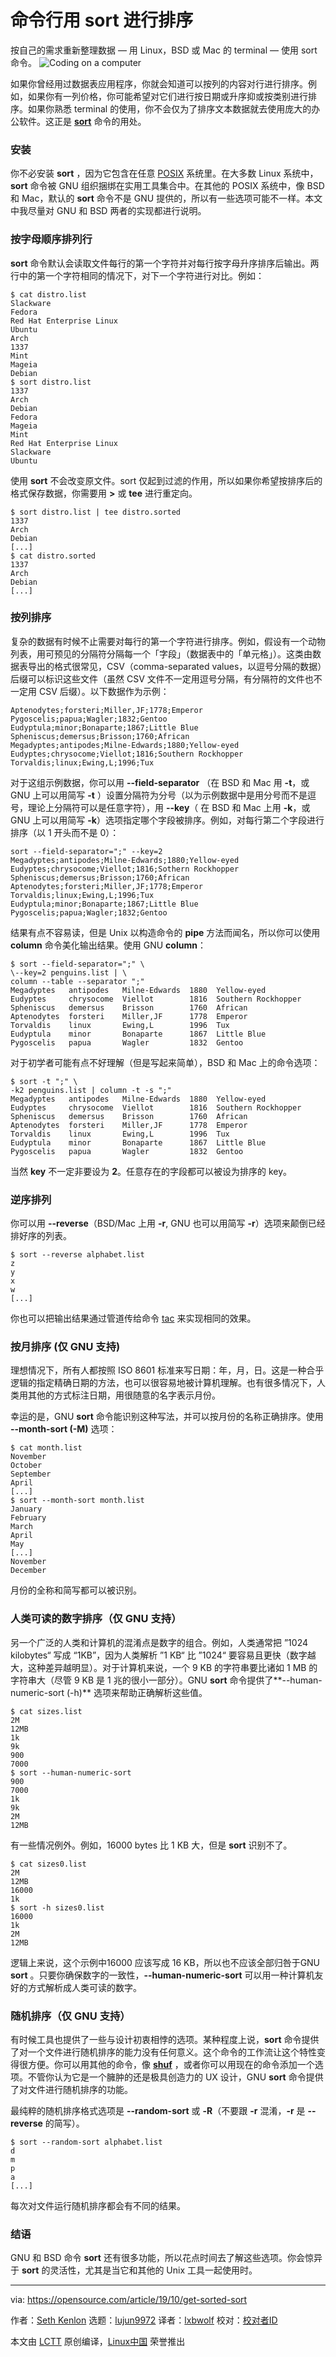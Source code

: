 [#]: collector: (lujun9972)
[#]: translator: (lxbwolf)
[#]: reviewer: ( )
[#]: publisher: ( )
[#]: url: ( )
[#]: subject: (Get sorted with sort at the command line)
[#]: via: (https://opensource.com/article/19/10/get-sorted-sort)
[#]: author: (Seth Kenlon https://opensource.com/users/seth)

命令行用 sort 进行排序
======
按自己的需求重新整理数据 — 用 Linux，BSD 或 Mac 的 terminal — 使用 sort 命令。
![Coding on a computer][1]

如果你曾经用过数据表应用程序，你就会知道可以按列的内容对行进行排序。例如，如果你有一列价格，你可能希望对它们进行按日期或升序抑或按类别进行排序。如果你熟悉 terminal 的使用，你不会仅为了排序文本数据就去使用庞大的办公软件。这正是 [**sort**][2] 命令的用处。

### 安装

你不必安装 **sort** ，因为它包含在任意  [POSIX][3] 系统里。在大多数 Linux 系统中，**sort** 命令被 GNU 组织捆绑在实用工具集合中。在其他的 POSIX 系统中，像 BSD 和 Mac，默认的 **sort** 命令不是 GNU 提供的，所以有一些选项可能不一样。本文中我尽量对 GNU 和 BSD 两者的实现都进行说明。

### 按字母顺序排列行

**sort** 命令默认会读取文件每行的第一个字符并对每行按字母升序排序后输出。两行中的第一个字符相同的情况下，对下一个字符进行对比。例如：


```
$ cat distro.list
Slackware
Fedora
Red Hat Enterprise Linux
Ubuntu
Arch
1337
Mint
Mageia
Debian
$ sort distro.list
1337
Arch
Debian
Fedora
Mageia
Mint
Red Hat Enterprise Linux
Slackware
Ubuntu
```

使用 **sort** 不会改变原文件。sort 仅起到过滤的作用，所以如果你希望按排序后的格式保存数据，你需要用 **>** 或 **tee** 进行重定向。


```
$ sort distro.list | tee distro.sorted
1337
Arch
Debian
[...]
$ cat distro.sorted
1337
Arch
Debian
[...]
```

### 按列排序

复杂的数据有时候不止需要对每行的第一个字符进行排序。例如，假设有一个动物列表，用可预见的分隔符分隔每一个「字段」（数据表中的「单元格」）。这类由数据表导出的格式很常见，CSV（comma-separated values，以逗号分隔的数据）后缀可以标识这些文件（虽然 CSV 文件不一定用逗号分隔，有分隔符的文件也不一定用 CSV 后缀）。以下数据作为示例：


```
Aptenodytes;forsteri;Miller,JF;1778;Emperor
Pygoscelis;papua;Wagler;1832;Gentoo
Eudyptula;minor;Bonaparte;1867;Little Blue
Spheniscus;demersus;Brisson;1760;African
Megadyptes;antipodes;Milne-Edwards;1880;Yellow-eyed
Eudyptes;chrysocome;Viellot;1816;Southern Rockhopper
Torvaldis;linux;Ewing,L;1996;Tux
```

对于这组示例数据，你可以用 **--field-separator** （在 BSD 和 Mac 用 **-t**，或 GNU 上可以用简写 **-t** ）设置分隔符为分号（以为示例数据中是用分号而不是逗号，理论上分隔符可以是任意字符），用 **--key**（ 在 BSD 和 Mac 上用 **-k**，或 GNU 上可以用简写 **-k**）选项指定哪个字段被排序。例如，对每行第二个字段进行排序（以 1 开头而不是 0）：


```
sort --field-separator=";" --key=2
Megadyptes;antipodes;Milne-Edwards;1880;Yellow-eyed
Eudyptes;chrysocome;Viellot;1816;Sothern Rockhopper
Spheniscus;demersus;Brisson;1760;African
Aptenodytes;forsteri;Miller,JF;1778;Emperor
Torvaldis;linux;Ewing,L;1996;Tux
Eudyptula;minor;Bonaparte;1867;Little Blue
Pygoscelis;papua;Wagler;1832;Gentoo
```

结果有点不容易读，但是 Unix 以构造命令的 **pipe** 方法而闻名，所以你可以使用 **column** 命令美化输出结果。使用 GNU **column**：


```
$ sort --field-separator=";" \
\--key=2 penguins.list | \
column --table --separator ";"
Megadyptes   antipodes   Milne-Edwards  1880  Yellow-eyed
Eudyptes     chrysocome  Viellot        1816  Southern Rockhopper
Spheniscus   demersus    Brisson        1760  African
Aptenodytes  forsteri    Miller,JF      1778  Emperor
Torvaldis    linux       Ewing,L        1996  Tux
Eudyptula    minor       Bonaparte      1867  Little Blue
Pygoscelis   papua       Wagler         1832  Gentoo
```

对于初学者可能有点不好理解（但是写起来简单），BSD 和 Mac 上的命令选项：


```
$ sort -t ";" \
-k2 penguins.list | column -t -s ";"
Megadyptes   antipodes   Milne-Edwards  1880  Yellow-eyed
Eudyptes     chrysocome  Viellot        1816  Southern Rockhopper
Spheniscus   demersus    Brisson        1760  African
Aptenodytes  forsteri    Miller,JF      1778  Emperor
Torvaldis    linux       Ewing,L        1996  Tux
Eudyptula    minor       Bonaparte      1867  Little Blue
Pygoscelis   papua       Wagler         1832  Gentoo
```

当然 **key** 不一定非要设为 **2**。任意存在的字段都可以被设为排序的 key。

### 逆序排列

你可以用 **--reverse**（BSD/Mac 上用 **-r**, GNU 也可以用简写 **-r**）选项来颠倒已经排好序的列表。


```
$ sort --reverse alphabet.list
z
y
x
w
[...]
```

你也可以把输出结果通过管道传给命令 [tac][4] 来实现相同的效果。

### 按月排序 (仅 GNU 支持)

理想情况下，所有人都按照 ISO 8601 标准来写日期：年，月，日。这是一种合乎逻辑的指定精确日期的方法，也可以很容易地被计算机理解。也有很多情况下，人类用其他的方式标注日期，用很随意的名字表示月份。

幸运的是，GNU **sort** 命令能识别这种写法，并可以按月份的名称正确排序。使用 **--month-sort (-M)** 选项：


```
$ cat month.list
November
October
September
April
[...]
$ sort --month-sort month.list
January
February
March
April
May
[...]
November
December
```

月份的全称和简写都可以被识别。

### 人类可读的数字排序（仅 GNU 支持）

另一个广泛的人类和计算机的混淆点是数字的组合。例如，人类通常把 ”1024 kilobytes“ 写成 “1KB”，因为人类解析 ”1 KB“ 比 ”1024“ 要容易且更快（数字越大，这种差异越明显）。对于计算机来说，一个 9 KB 的字符串要比诸如 1 MB 的字符串大（尽管 9 KB 是 1 兆的很小一部分）。GNU **sort** 命令提供了**--human-numeric-sort (-h)** 选项来帮助正确解析这些值。


```
$ cat sizes.list
2M
12MB
1k
9k
900
7000
$ sort --human-numeric-sort
900
7000
1k
9k
2M
12MB
```

有一些情况例外。例如，16000 bytes 比 1 KB 大，但是 **sort** 识别不了。


```
$ cat sizes0.list
2M
12MB
16000
1k
$ sort -h sizes0.list
16000
1k
2M
12MB
```

逻辑上来说，这个示例中16000 应该写成 16 KB，所以也不应该全部归咎于GNU **sort** 。只要你确保数字的一致性，**--human-numeric-sort** 可以用一种计算机友好的方式解析成人类可读的数字。

### 随机排序（仅 GNU 支持）

有时候工具也提供了一些与设计初衷相悖的选项。某种程度上说，**sort** 命令提供了对一个文件进行随机排序的能力没有任何意义。这个命令的工作流让这个特性变得很方便。你可以用其他的命令，像 [**shuf**][5] ，或者你可以用现在的命令添加一个选项。不管你认为它是一个臃肿的还是极具创造力的 UX 设计，GNU **sort** 命令提供了对文件进行随机排序的功能。

最纯粹的随机排序格式选项是 **--random-sort** 或 **-R**（不要跟 **-r** 混淆，**-r** 是 **--reverse** 的简写）。


```
$ sort --random-sort alphabet.list
d
m
p
a
[...]
```

每次对文件运行随机排序都会有不同的结果。

### 结语

GNU 和 BSD 命令 **sort** 还有很多功能，所以花点时间去了解这些选项。你会惊异于 **sort** 的灵活性，尤其是当它和其他的 Unix 工具一起使用时。

--------------------------------------------------------------------------------

via: https://opensource.com/article/19/10/get-sorted-sort

作者：[Seth Kenlon][a]
选题：[lujun9972][b]
译者：[lxbwolf](https://github.com/lxbwolf)
校对：[校对者ID](https://github.com/校对者ID)

本文由 [LCTT](https://github.com/LCTT/TranslateProject) 原创编译，[Linux中国](https://linux.cn/) 荣誉推出

[a]: https://opensource.com/users/seth
[b]: https://github.com/lujun9972
[1]: https://opensource.com/sites/default/files/styles/image-full-size/public/lead-images/code_computer_laptop_hack_work.png?itok=aSpcWkcl "Coding on a computer"
[2]: https://en.wikipedia.org/wiki/Sort_(Unix)
[3]: https://en.wikipedia.org/wiki/POSIX
[4]: https://opensource.com/article/19/9/tac-command
[5]: https://www.gnu.org/software/coreutils/manual/html_node/shuf-invocation.html
